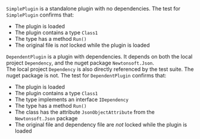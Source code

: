 `SimplePlugin` is a standalone plugin with no dependencies.
The test for `SimplePlugin` confirms that:
 - The plugin is loaded
 - The plugin contains a type `Class1`
 - The type has a method `Run()`
 - The original file is _not_ locked while the plugin is loaded

`DependentPlugin` is a plugin with dependencies. It depends on both the local project `Dependency`, and the nuget package `Newtonsoft.Json`.  
The local project `Dependency` is also directly referenced by the test suite. The nuget package is not.
The test for `DependentPlugin` confirms that:
 - The plugin is loaded
 - The plugin contains a type `Class1`
 - The type implements an interface `IDependency`
 - The type has a method `Run()`
 - The class has the attribute `JsonObjectAttribute` from the `Newtonsoft.Json` package
 - The original file and dependency file are _not_ locked while the plugin is loaded
